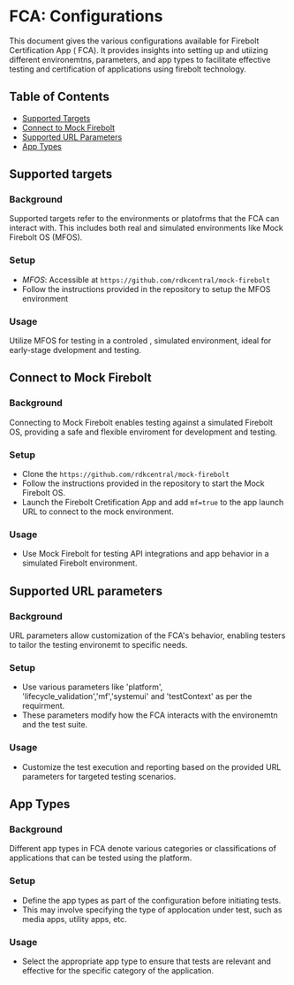 # FCA: Configurations

This document gives the various configurations available for Firebolt Certification App ( FCA). It provides insights into setting up and utiizing different environemtns, parameters, and app types to facilitate effective testing and certification of applications using firebolt technology. 


## Table of Contents

- [Supported Targets](#supported-targets)
- [Connect to Mock Firebolt](#connect-to-mock-firebolt)
- [Supported URL Parameters](#supported-url-parameters)
- [App Types](#app-types)

## Supported targets

### Background

Supported targets refer to the environments or platofrms that the FCA can interact with. 
This includes both real and simulated environments like Mock Firebolt OS (MFOS).

### Setup

- *MFOS*: Accessible at `https://github.com/rdkcentral/mock-firebolt`
- Follow the instructions provided in the repository to setup the MFOS environment 

### Usage

Utilize MFOS for testing in a controled , simulated environment, ideal for early-stage dvelopment and testing.

## Connect to Mock Firebolt

### Background

Connecting to Mock Firebolt enables testing against a simulated Firebolt OS, providing a safe and flexible enviroment for development and testing.

### Setup

- Clone the `https://github.com/rdkcentral/mock-firebolt`
- Follow the instructions provided in the repository to start the Mock Firebolt OS.
- Launch the Firebolt Cretification App and add `mf=true` to the app launch URL to connect to the mock environment.

### Usage

- Use Mock Firebolt for testing API integrations and app behavior in a simulated Firebolt environment.


## Supported URL parameters


### Background

URL parameters allow customization of the FCA's behavior, enabling testers to tailor the testing environemt to specific needs.

### Setup

- Use various parameters like 'platform', 'lifecycle_validation','mf','systemui' and 'testContext' as per the requirment.
- These parameters modify how the FCA interacts with the environemtn and the test suite.

### Usage

- Customize the test execution and reporting based on the provided URL parameters for targeted testing scenarios.


## App Types

### Background

Different app types in FCA denote various categories or classifications of applications that can be tested using the platform. 

### Setup

- Define the app types as part of the configuration before initiating tests.
- This may involve specifying the type of applocation under test, such as media apps, utility apps, etc.

### Usage

- Select the appropriate app type to ensure that tests are relevant and effective for the specific category of the application.


